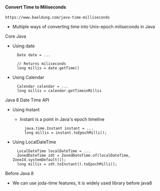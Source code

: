 #### Convert Time to Miliseconds

    https://www.baeldung.com/java-time-milliseconds

- Multiple ways of converting time into Unix-epoch miliseconds in Java

Core Java
- Using date

        Date date = ...

        // Returns miliseconds
        long millis = date.getTime()

- Using Calendar

        Calendar calendar = ...
        long millis = calendar.getTimeinMillis


Java 8 Date Time API
- Using Instant
    - Instant is a point in Java's epoch timeline

            java.time.Instant instant = ...
            long millis = instant.toEpochMilli();

- Using LocalDateTime
    
        LocalDateTime localDateTime = ...
        ZonedDateTime zdt = ZonedDateTime.of(localDateTime, ZoneId.systemDefault());
        long millis = zdt.toInstant().toEpochMilli();


Before Java 8
- We can use joda-time features, it is widely used library before java8